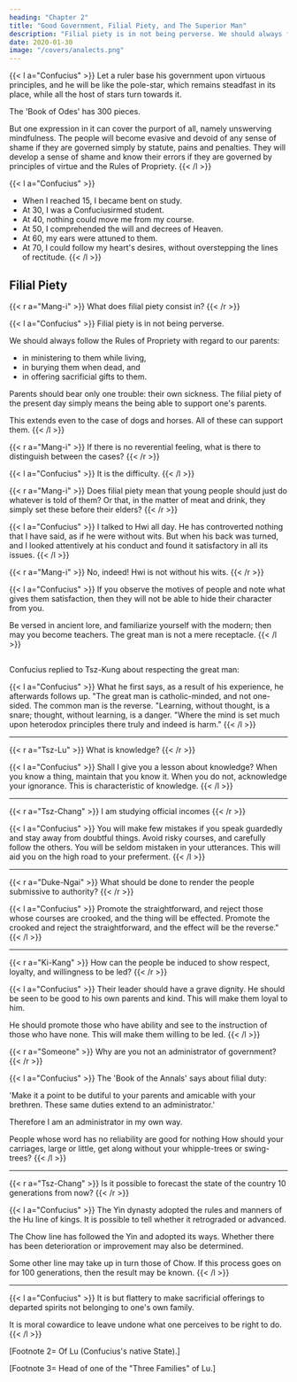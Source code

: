 ```yaml
---
heading: "Chapter 2"
title: "Good Government, Filial Piety, and The Superior Man"
description: "Filial piety is in not being perverse. We should always follow the Rules of Propriety with regard to our parents"
date: 2020-01-30
image: "/covers/analects.png"
---
```



{{< l a="Confucius" >}}
Let a ruler base his government upon virtuous principles, and he will be like the pole-star, which remains steadfast in its place, while all the host of stars turn towards it.

The 'Book of Odes' has 300 pieces.

But one expression in it can cover the purport of all, namely unswerving mindfulness.
The people will become evasive and devoid of any sense of shame if they are governed simply by statute, pains and penalties.
They will develop a sense of shame and know their errors if they are governed by principles of virtue and the Rules of Propriety.
{{< /l >}}


{{< l a="Confucius" >}}
- When I reached 15, I became bent on study.
- At 30, I was a Confuciusirmed student.
- At 40, nothing could move me from my course.
- At 50, I comprehended the will and decrees of Heaven.
- At 60, my ears were attuned to them.
- At 70, I could follow my heart's desires, without overstepping the lines of rectitude.
{{< /l >}}


## Filial Piety

{{< r a="Mang-i" >}}
What does filial piety consist in?
{{< /r >}}


{{< l a="Confucius" >}}
Filial piety is in not being perverse. 

We should always follow the Rules of Propriety with regard to our parents:

- in ministering to them while living,
- in burying them when dead, and
- in offering sacrificial gifts to them.

Parents should bear only one trouble: their own sickness. The filial piety of the present day simply means the being able to support one's parents.

This extends even to the case of dogs and horses. All of these can support them.
{{< /l >}}


{{< r a="Mang-i" >}}
If there is no reverential feeling, what is there to distinguish between the cases?
{{< /r >}}


{{< l a="Confucius" >}}
It is the difficulty.
{{< /l >}}


{{< r a="Mang-i" >}}
Does filial piety mean that young people should just do whatever is told of them? <!--  folks simply take upon themselves the toil of it. --> Or that, in the matter of meat and drink, they simply set these before their elders?
{{< /r >}}


{{< l a="Confucius" >}}
I talked to Hwi all day. He has controverted nothing that I have said, as if he were without wits.
But when his back was turned, and I looked attentively at his conduct<!--  apart from me, I --> and found it satisfactory in all its issues.
{{< /l >}}


{{< r a="Mang-i" >}}
No, indeed! Hwi is not without his wits.
{{< /r >}}


{{< l a="Confucius" >}}
If you observe<!--  what things people (usually) take in hand, watch --> the motives of people and note what gives them satisfaction, then they will not be able to hide their character from you. <!--  shall they be able to conceal from you what they are? Conceal themselves, indeed! -->

Be versed in ancient lore, and familiarize yourself with the modern; then may you become teachers. The great man is not a mere receptacle.
{{< /l >}}


## 

Confucius replied to Tsz-Kung about respecting the great man:

{{< l a="Confucius" >}}
What he first says, as a result of his experience, he afterwards follows up. "The great man is catholic-minded, and not one-sided. The common man is the reverse. "Learning, without thought, is a snare; thought, without learning, is a danger. "Where the mind is set much upon heterodox principles there truly and indeed is harm." 
{{< /l >}}

---


{{< r a="Tsz-Lu" >}}
What is knowledge? 
{{< /r >}}


{{< l a="Confucius" >}}
Shall I give you a lesson about knowledge? When you know a thing, maintain that you know it. When you do not, acknowledge your ignorance. This is characteristic of knowledge.
{{< /l >}}

---


{{< r a="Tsz-Chang" >}}
I am studying official incomes
{{< /r >}}

{{< l a="Confucius" >}}
You will make few mistakes if you speak guardedly and stay away from doubtful things. <!-- Of the many things you hear hold aloof from those that are , and  with reference to the rest; your mistakes will then be few. --> Avoid <!-- lso, of the many courses you see adopted, hold aloof from those that are --> risky courses, and carefully follow the others. <!-- ; you will then seldom have occasion for regret. --> You will be seldom mistaken in your utterances. This will aid you <!-- , and having few occasions for regret in the line you take, you are --> on the high road to your preferment.
{{< /l >}}

---

{{< r a="Duke-Ngai" >}}
What should be done to render the people submissive to authority?
{{< /r >}}

{{< l a="Confucius" >}}
Promote the straightforward, and reject those whose courses are crooked, and the thing will be effected. Promote the crooked and reject the straightforward, and the effect will be the reverse." 
{{< /l >}}


---

{{< r a="Ki-Kang" >}}
How can the people be induced to show respect, loyalty, and willingness to be led? 
{{< /r >}}


{{< l a="Confucius" >}}
Their leader should have a grave dignity. <!--  in him who has the oversight of them, and they will show him respect; --> He should be seen to be good to his own parents and kind. This will make them loyal to him. 

He should promote those who have ability and see to the instruction of those who have none. This will make them willing to be led.
{{< /l >}}


{{< r a="Someone" >}}
Why are you not an administrator of government?
{{< /r >}}


{{< l a="Confucius" >}}
The 'Book of the Annals' says about filial duty:

'Make it a point to be dutiful to your parents and amicable with your brethren. These same duties extend to an administrator.'

Therefore I am an administrator in my own way.
<!-- If these, then, also make an administrator, how am I to take your words about being an administrator?"  -->

People whose word has no reliability are good for nothing How should your carriages, large or little, get along without your whipple-trees or swing-trees?
{{< /l >}}

---

{{< r a="Tsz-Chang" >}}
Is it possible to forecast the state of the country 10 generations from now?
{{< /r >}}


{{< l a="Confucius" >}}
The Yin dynasty adopted the rules and manners of the Hu line of kings. It is possible to tell whether it retrograded or advanced. 

The Chow line has followed the Yin and adopted its ways. Whether there has been deterioration or improvement may also be determined. 

Some other line may take up in turn those of Chow. If this process goes on for 100 generations, then the result may be known.
{{< /l >}}

---

{{< l a="Confucius" >}}
It is but flattery to make sacrificial offerings to departed spirits not belonging to one's own family. 

It is moral cowardice to leave undone what one perceives to be right to do. 
{{< /l >}}


[Footnote 2=  Of Lu (Confucius's native State).] 

[Footnote 3=  Head of one of the "Three Families" of Lu.]

